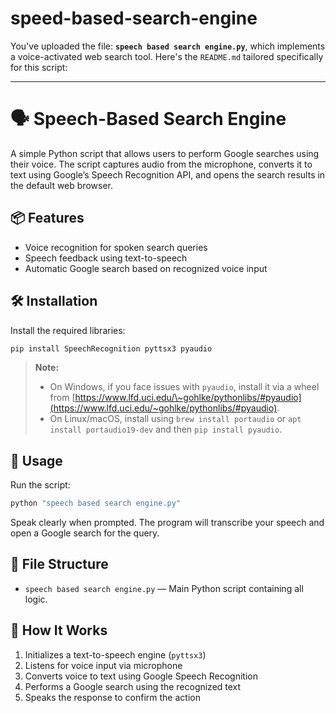 # speed-based-search-engine
You've uploaded the file: **`speech based search engine.py`**, which implements a voice-activated web search tool. Here's the `README.md` tailored specifically for this script:

---

# 🗣️ Speech-Based Search Engine

A simple Python script that allows users to perform Google searches using their voice. The script captures audio from the microphone, converts it to text using Google’s Speech Recognition API, and opens the search results in the default web browser.

## 📦 Features

* Voice recognition for spoken search queries
* Speech feedback using text-to-speech
* Automatic Google search based on recognized voice input

## 🛠️ Installation

Install the required libraries:

```bash
pip install SpeechRecognition pyttsx3 pyaudio
```

> **Note:**
>
> * On Windows, if you face issues with `pyaudio`, install it via a wheel from [https://www.lfd.uci.edu/\~gohlke/pythonlibs/#pyaudio](https://www.lfd.uci.edu/~gohlke/pythonlibs/#pyaudio).
> * On Linux/macOS, install using `brew install portaudio` or `apt install portaudio19-dev` and then `pip install pyaudio`.

## 🚀 Usage

Run the script:

```bash
python "speech based search engine.py"
```

Speak clearly when prompted. The program will transcribe your speech and open a Google search for the query.

## 📁 File Structure

* `speech based search engine.py` — Main Python script containing all logic.

## 🧠 How It Works

1. Initializes a text-to-speech engine (`pyttsx3`)
2. Listens for voice input via microphone
3. Converts voice to text using Google Speech Recognition
4. Performs a Google search using the recognized text
5. Speaks the response to confirm the action



